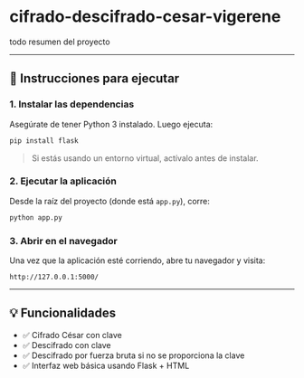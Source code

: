 # cifrado-descifrado-cesar-vigerene

todo resumen del proyecto

---

## 🚀 Instrucciones para ejecutar

### 1. Instalar las dependencias

Asegúrate de tener Python 3 instalado. Luego ejecuta:

```bash
pip install flask
```

> Si estás usando un entorno virtual, actívalo antes de instalar.

### 2. Ejecutar la aplicación

Desde la raíz del proyecto (donde está `app.py`), corre:

```bash
python app.py
```

### 3. Abrir en el navegador

Una vez que la aplicación esté corriendo, abre tu navegador y visita:

```
http://127.0.0.1:5000/
```

---

## 💡 Funcionalidades

- ✅ Cifrado César con clave
- ✅ Descifrado con clave
- ✅ Descifrado por fuerza bruta si no se proporciona la clave
- ✅ Interfaz web básica usando Flask + HTML
